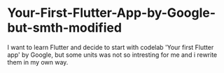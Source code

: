 # Your-First-Flutter-App-by-Google-but-smth-modified
I want to learn Flutter and decide to start with codelab 'Your first Flutter app' by Google, but some units was not so intresting for me and i rewrite them in my own way. 

